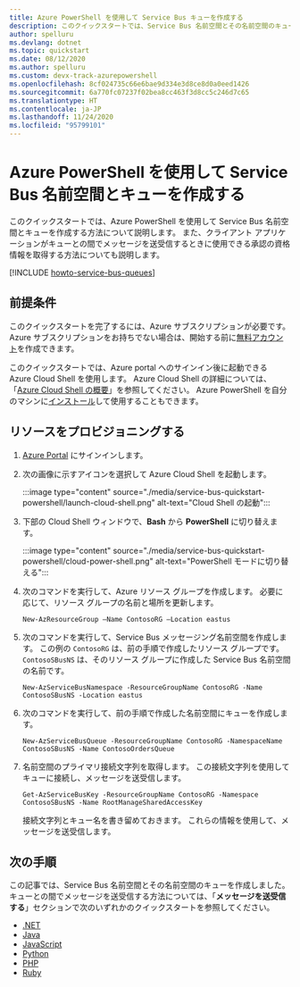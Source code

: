 ```yaml
---
title: Azure PowerShell を使用して Service Bus キューを作成する
description: このクイックスタートでは、Service Bus 名前空間とその名前空間のキューを Azure PowerShell を使用して作成する方法について説明します。
author: spelluru
ms.devlang: dotnet
ms.topic: quickstart
ms.date: 08/12/2020
ms.author: spelluru
ms.custom: devx-track-azurepowershell
ms.openlocfilehash: 8cf024735c66e6bae9d334e3d8ce8d0a0eed1426
ms.sourcegitcommit: 6a770fc07237f02bea8cc463f3d8cc5c246d7c65
ms.translationtype: HT
ms.contentlocale: ja-JP
ms.lasthandoff: 11/24/2020
ms.locfileid: "95799101"
---
```

# <a name="use-azure-powershell-to-create-a-service-bus-namespace-and-a-queue"></a>Azure PowerShell を使用して Service Bus 名前空間とキューを作成する
このクイックスタートでは、Azure PowerShell を使用して Service Bus 名前空間とキューを作成する方法について説明します。 また、クライアント アプリケーションがキューとの間でメッセージを送受信するときに使用できる承認の資格情報を取得する方法についても説明します。 

[!INCLUDE [howto-service-bus-queues](../../includes/howto-service-bus-queues.md)]


## <a name="prerequisites"></a>前提条件

このクイックスタートを完了するには、Azure サブスクリプションが必要です。 Azure サブスクリプションをお持ちでない場合は、開始する前に[無料アカウント][]を作成できます。 

このクイックスタートでは、Azure portal へのサインイン後に起動できる Azure Cloud Shell を使用します。 Azure Cloud Shell の詳細については、「[Azure Cloud Shell の概要](../cloud-shell/overview.md)」を参照してください。 Azure PowerShell を自分のマシンに[インストール](/powershell/azure/install-Az-ps)して使用することもできます。 


## <a name="provision-resources"></a>リソースをプロビジョニングする
1. [Azure Portal](https://portal.azure.com) にサインインします。
2. 次の画像に示すアイコンを選択して Azure Cloud Shell を起動します。 

    :::image type="content" source="./media/service-bus-quickstart-powershell/launch-cloud-shell.png" alt-text="Cloud Shell の起動":::
3. 下部の Cloud Shell ウィンドウで、**Bash** から **PowerShell** に切り替えます。 

    :::image type="content" source="./media/service-bus-quickstart-powershell/cloud-power-shell.png" alt-text="PowerShell モードに切り替える":::    
4. 次のコマンドを実行して、Azure リソース グループを作成します。 必要に応じて、リソース グループの名前と場所を更新します。 

    ```azurepowershell-interactive
    New-AzResourceGroup –Name ContosoRG –Location eastus
    ```
5. 次のコマンドを実行して、Service Bus メッセージング名前空間を作成します。 この例の `ContosoRG` は、前の手順で作成したリソース グループです。 `ContosoSBusNS` は、そのリソース グループに作成した Service Bus 名前空間の名前です。 

    ```azurepowershell-interactive
    New-AzServiceBusNamespace -ResourceGroupName ContosoRG -Name ContosoSBusNS -Location eastus
    ```
6. 次のコマンドを実行して、前の手順で作成した名前空間にキューを作成します。 

    ```azurepowershell-interactive
    New-AzServiceBusQueue -ResourceGroupName ContosoRG -NamespaceName ContosoSBusNS -Name ContosoOrdersQueue 
    ```
7. 名前空間のプライマリ接続文字列を取得します。 この接続文字列を使用してキューに接続し、メッセージを送受信します。 

    ```azurepowershell-interactive    
    Get-AzServiceBusKey -ResourceGroupName ContosoRG -Namespace ContosoSBusNS -Name RootManageSharedAccessKey
    ```

    接続文字列とキュー名を書き留めておきます。 これらの情報を使用して、メッセージを送受信します。 


## <a name="next-steps"></a>次の手順
この記事では、Service Bus 名前空間とその名前空間のキューを作成しました。 キューとの間でメッセージを送受信する方法については、「**メッセージを送受信する**」セクションで次のいずれかのクイックスタートを参照してください。 

- [.NET](service-bus-dotnet-get-started-with-queues.md)
- [Java](service-bus-java-how-to-use-queues.md)
- [JavaScript](service-bus-nodejs-how-to-use-queues.md)
- [Python](service-bus-python-how-to-use-queues.md)
- [PHP](service-bus-php-how-to-use-queues.md)
- [Ruby](service-bus-ruby-how-to-use-queues.md)

[無料アカウント]: https://azure.microsoft.com/free/?ref=microsoft.com&utm_source=microsoft.com&utm_medium=docs&utm_campaign=visualstudio

